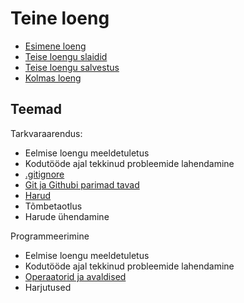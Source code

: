 # Teine loeng

- [Esimene loeng](../Lesson-01/README.md)
- [Teise loengu slaidid](Slides.md)
- [Teise loengu salvestus]()
- [Kolmas loeng](../Lesson-03/README.md)

## Teemad

Tarkvaraarendus:

- Eelmise loengu meeldetuletus
- Kodutööde ajal tekkinud probleemide lahendamine
- [.gitignore](../../../Subjects/Software-Development/Topics/Gitignore/README.md)
- [Git ja Githubi parimad tavad](../../../Subjects/Software-Development/Topics/Git-Best-Practices/README.md)
- [Harud]()
- Tõmbetaotlus
- Harude ühendamine

Programmeerimine

- Eelmise loengu meeldetuletus
- Kodutööde ajal tekkinud probleemide lahendamine
- [Operaatorid ja avaldised](../../../Subjects/Programming-Basics/Topics/Operators/README.md)
- Harjutused
